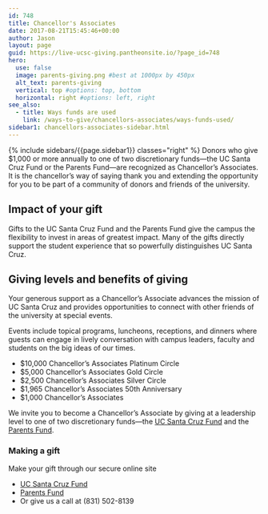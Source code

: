 ```yaml
---
id: 748
title: Chancellor's Associates
date: 2017-08-21T15:45:46+00:00
author: Jason
layout: page
guid: https://live-ucsc-giving.pantheonsite.io/?page_id=748
hero:
  use: false
  image: parents-giving.png #best at 1000px by 450px
  alt_text: parents-giving
  vertical: top #options: top, bottom
  horizontal: right #options: left, right
see_also:
  - title: Ways funds are used
    link: /ways-to-give/chancellors-associates/ways-funds-used/
sidebar1: chancellors-associates-sidebar.html
---
```

{% include sidebars/{{page.sidebar1}} classes="right" %}
Donors who give $1,000 or more annually to one of two discretionary funds—the UC Santa Cruz Fund or the Parents Fund—are recognized as Chancellor&#8217;s Associates. It is the chancellor&#8217;s way of saying thank you and extending the opportunity for you to be part of a community of donors and friends of the university. 

## Impact of your gift

Gifts to the UC Santa Cruz Fund and the Parents Fund give the campus the flexibility to invest in areas of greatest impact. Many of the gifts directly support the student experience that so powerfully distinguishes UC Santa Cruz.

## Giving levels and benefits of giving

Your generous support as a Chancellor&#8217;s Associate advances the mission of UC Santa Cruz and provides opportunities to connect with other friends of the university at special events.

Events include topical programs, luncheons, receptions, and dinners where guests can engage in lively conversation with campus leaders, faculty and students on the big ideas of our times.

  * $10,000 Chancellor&#8217;s Associates Platinum Circle
  * $5,000 Chancellor&#8217;s Associates Gold Circle
  * $2,500 Chancellor&#8217;s Associates Silver Circle
  * $1,965 Chancellor&#8217;s Associates 50th Anniversary
  * $1,000 Chancellor&#8217;s Associates

We invite you to become a Chancellor&#8217;s Associate by giving at a leadership level to one of two discretionary funds—the [UC Santa Cruz Fund](/areas-to-support/ucsc-fund/) and the [Parents Fund](/ways-to-give/uc-santa-cruz-parents-families/).

### Making a gift

Make your gift through our secure online site

  * [UC Santa Cruz Fund](/areas-to-support/ucsc-fund/)
  * [Parents Fund](/ways-to-give/uc-santa-cruz-parents-families/)
  * Or give us a call at (831) 502-8139
